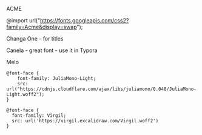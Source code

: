 ACME

@import url("https://fonts.googleapis.com/css2?family=Acme&display=swap");


Changa One - for titles

Canela - great font - use it in Typora

Melo

```
@font-face {
    font-family: JuliaMono-Light;
    src: url("https://cdnjs.cloudflare.com/ajax/libs/juliamono/0.048/JuliaMono-Light.woff2");
}
```


```
@font-face {
  font-family: Virgil;
  src: url('https://virgil.excalidraw.com/Virgil.woff2')
}
```
